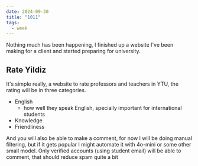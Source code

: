 ```yaml
---
date: 2024-09-30
title: "1011"
tags:
  - week
---
```


Nothing much has been happening, I finished up a website I've been making for a client and started preparing for university.

## Rate Yildiz

It's simple really, a website to rate professors and teachers in YTU, the rating will be in three categories.

* English
	* how well they speak English, specially important for international students
* Knowledge
* Friendliness

And you will also be able to make a comment, for now I will be doing manual filtering, but if it gets popular I might automate it with 4o-mini or some other small model. Only verified accounts (using student email) will be able to comment, that should reduce spam quite a bit

